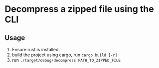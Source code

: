 # Decompress a zipped file using the CLI

## Usage
1. Ensure rust is installed.
2. build the project using cargo, run `cargo build [-r]`
3. run `./target/debug/decompress PATH_TO_ZIPPED_FILE`